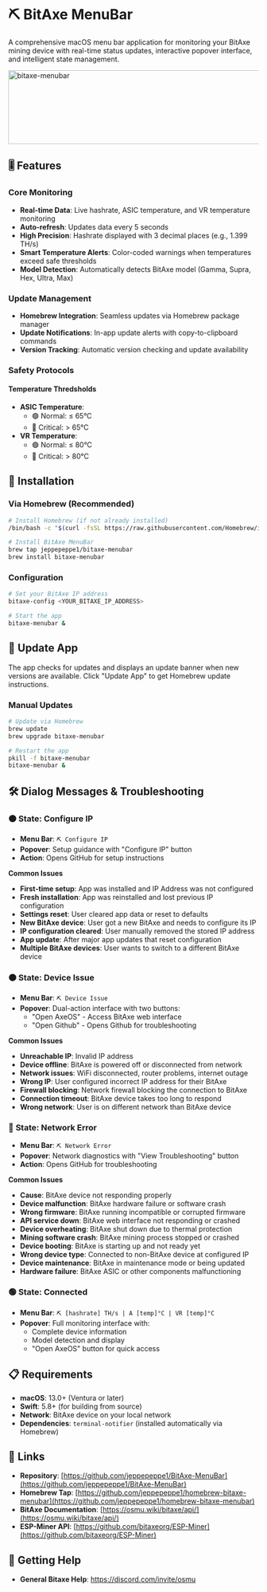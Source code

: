 # ⛏️ BitAxe MenuBar

A comprehensive macOS menu bar application for monitoring your BitAxe mining device with real-time status updates, interactive popover interface, and intelligent state management.

<img width="600" height="148" alt="bitaxe-menubar" src="https://github.com/user-attachments/assets/34c222ef-6b28-42eb-aeda-062b3d1c3009" />

## 🎚️ Features

### **Core Monitoring**
- **Real-time Data**: Live hashrate, ASIC temperature, and VR temperature monitoring
- **Auto-refresh**: Updates data every 5 seconds
- **High Precision**: Hashrate displayed with 3 decimal places (e.g., 1.399 TH/s)
- **Smart Temperature Alerts**: Color-coded warnings when temperatures exceed safe thresholds
- **Model Detection**: Automatically detects BitAxe model (Gamma, Supra, Hex, Ultra, Max)

### **Update Management**
- **Homebrew Integration**: Seamless updates via Homebrew package manager
- **Update Notifications**: In-app update alerts with copy-to-clipboard commands
- **Version Tracking**: Automatic version checking and update availability

### Safety Protocols

#### Temperature Thredsholds

- **ASIC Temperature**: 
  - 🟢 Normal: ≤ 65°C
  - 🔴 Critical: > 65°C
- **VR Temperature**: 
  - 🟢 Normal: ≤ 80°C
  - 🔴 Critical: > 80°C


## 🚀 Installation

### Via Homebrew (Recommended)

```bash
# Install Homebrew (if not already installed)
/bin/bash -c "$(curl -fsSL https://raw.githubusercontent.com/Homebrew/install/HEAD/install.sh)"

# Install BitAxe MenuBar
brew tap jeppepeppe1/bitaxe-menubar
brew install bitaxe-menubar
```

### Configuration

```bash
# Set your BitAxe IP address
bitaxe-config <YOUR_BITAXE_IP_ADDRESS>

# Start the app
bitaxe-menubar &
```

## 🔄 Update App

The app checks for updates and displays an update banner when new versions are available. Click "Update App" to get Homebrew update instructions.

### Manual Updates
```bash
# Update via Homebrew
brew update
brew upgrade bitaxe-menubar

# Restart the app
pkill -f bitaxe-menubar
bitaxe-menubar &
```

## 🛠️ Dialog Messages & Troubleshooting

### 🟠 **State: Configure IP** 
- **Menu Bar**: `⛏️ Configure IP`
- **Popover**: Setup guidance with "Configure IP" button
- **Action**: Opens GitHub for setup instructions

**Common Issues**
- **First-time setup**: App was installed and IP Address was not configured
- **Fresh installation**: App was reinstalled and lost previous IP configuration
- **Settings reset**: User cleared app data or reset to defaults
- **New BitAxe device**: User got a new BitAxe and needs to configure its IP
- **IP configuration cleared**: User manually removed the stored IP address
- **App update**: After major app updates that reset configuration
- **Multiple BitAxe devices**: User wants to switch to a different BitAxe device

### 🟠 **State: Device Issue**
- **Menu Bar**: `⛏️ Device Issue`
- **Popover**: Dual-action interface with two buttons:
  - "Open AxeOS" - Access BitAxe web interface
  - "Open Github" - Opens Github for troubleshooting

**Common Issues**
- **Unreachable IP**: Invalid IP address
- **Device offline**: BitAxe is powered off or disconnected from network
- **Network issues**: WiFi disconnected, router problems, internet outage
- **Wrong IP**: User configured incorrect IP address for their BitAxe
- **Firewall blocking**: Network firewall blocking the connection to BitAxe
- **Connection timeout**: BitAxe device takes too long to respond
- **Wrong network**: User is on different network than BitAxe device

### 🔴 **State: Network Error**
- **Menu Bar**: `⛏️ Network Error`
- **Popover**: Network diagnostics with "View Troubleshooting" button
- **Action**: Opens GitHub for troubleshooting

**Common Issues**
- **Cause**: BitAxe device not responding properly
- **Device malfunction**: BitAxe hardware failure or software crash
- **Wrong firmware**: BitAxe running incompatible or corrupted firmware
- **API service down**: BitAxe web interface not responding or crashed
- **Device overheating**: BitAxe shut down due to thermal protection
- **Mining software crash**: BitAxe mining process stopped or crashed
- **Device booting**: BitAxe is starting up and not ready yet
- **Wrong device type**: Connected to non-BitAxe device at configured IP
- **Device maintenance**: BitAxe in maintenance mode or being updated
- **Hardware failure**: BitAxe ASIC or other components malfunctioning

### 🟢 **State: Connected**
- **Menu Bar**: `⛏️ [hashrate] TH/s | A [temp]°C | VR [temp]°C`
- **Popover**: Full monitoring interface with:
  - Complete device information
  - Model detection and display
  - "Open AxeOS" button for quick access

## 📋 Requirements

- **macOS**: 13.0+ (Ventura or later)
- **Swift**: 5.8+ (for building from source)
- **Network**: BitAxe device on your local network
- **Dependencies**: `terminal-notifier` (installed automatically via Homebrew)

## 🔗 Links

- **Repository**: [https://github.com/jeppepeppe1/BitAxe-MenuBar](https://github.com/jeppepeppe1/BitAxe-MenuBar)
- **Homebrew Tap**: [https://github.com/jeppepeppe1/homebrew-bitaxe-menubar](https://github.com/jeppepeppe1/homebrew-bitaxe-menubar)
- **BitAxe Documentation**: [https://osmu.wiki/bitaxe/api/](https://osmu.wiki/bitaxe/api/)
- **ESP-Miner API**: [https://github.com/bitaxeorg/ESP-Miner](https://github.com/bitaxeorg/ESP-Miner)

## 🛟 Getting Help

- **General Bitaxe Help**: https://discord.com/invite/osmu
